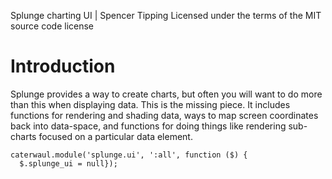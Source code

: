 Splunge charting UI | Spencer Tipping
Licensed under the terms of the MIT source code license

# Introduction

Splunge provides a way to create charts, but often you will want to do more than this when displaying data. This is the missing piece. It includes functions for rendering and shading data, ways to map
screen coordinates back into data-space, and functions for doing things like rendering sub-charts focused on a particular data element.

    caterwaul.module('splunge.ui', ':all', function ($) {
      $.splunge_ui = null});